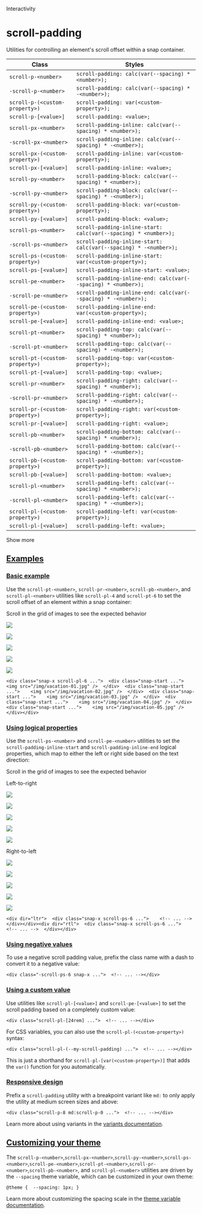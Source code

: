 Interactivity

# scroll-padding

Utilities for controlling an element's scroll offset within a snap container.

| Class                           | Styles                                                           |
| ------------------------------- | ---------------------------------------------------------------- |
| `scroll-p-<number>`             | `scroll-padding: calc(var(--spacing) * <number>);`               |
| `-scroll-p-<number>`            | `scroll-padding: calc(var(--spacing) * -<number>);`              |
| `scroll-p-(<custom-property>)`  | `scroll-padding: var(<custom-property>);`                        |
| `scroll-p-[<value>]`            | `scroll-padding: <value>;`                                       |
| `scroll-px-<number>`            | `scroll-padding-inline: calc(var(--spacing) * <number>);`        |
| `-scroll-px-<number>`           | `scroll-padding-inline: calc(var(--spacing) * -<number>);`       |
| `scroll-px-(<custom-property>)` | `scroll-padding-inline: var(<custom-property>);`                 |
| `scroll-px-[<value>]`           | `scroll-padding-inline: <value>;`                                |
| `scroll-py-<number>`            | `scroll-padding-block: calc(var(--spacing) * <number>);`         |
| `-scroll-py-<number>`           | `scroll-padding-block: calc(var(--spacing) * -<number>);`        |
| `scroll-py-(<custom-property>)` | `scroll-padding-block: var(<custom-property>);`                  |
| `scroll-py-[<value>]`           | `scroll-padding-block: <value>;`                                 |
| `scroll-ps-<number>`            | `scroll-padding-inline-start: calc(var(--spacing) * <number>);`  |
| `-scroll-ps-<number>`           | `scroll-padding-inline-start: calc(var(--spacing) * -<number>);` |
| `scroll-ps-(<custom-property>)` | `scroll-padding-inline-start: var(<custom-property>);`           |
| `scroll-ps-[<value>]`           | `scroll-padding-inline-start: <value>;`                          |
| `scroll-pe-<number>`            | `scroll-padding-inline-end: calc(var(--spacing) * <number>);`    |
| `-scroll-pe-<number>`           | `scroll-padding-inline-end: calc(var(--spacing) * -<number>);`   |
| `scroll-pe-(<custom-property>)` | `scroll-padding-inline-end: var(<custom-property>);`             |
| `scroll-pe-[<value>]`           | `scroll-padding-inline-end: <value>;`                            |
| `scroll-pt-<number>`            | `scroll-padding-top: calc(var(--spacing) * <number>);`           |
| `-scroll-pt-<number>`           | `scroll-padding-top: calc(var(--spacing) * -<number>);`          |
| `scroll-pt-(<custom-property>)` | `scroll-padding-top: var(<custom-property>);`                    |
| `scroll-pt-[<value>]`           | `scroll-padding-top: <value>;`                                   |
| `scroll-pr-<number>`            | `scroll-padding-right: calc(var(--spacing) * <number>);`         |
| `-scroll-pr-<number>`           | `scroll-padding-right: calc(var(--spacing) * -<number>);`        |
| `scroll-pr-(<custom-property>)` | `scroll-padding-right: var(<custom-property>);`                  |
| `scroll-pr-[<value>]`           | `scroll-padding-right: <value>;`                                 |
| `scroll-pb-<number>`            | `scroll-padding-bottom: calc(var(--spacing) * <number>);`        |
| `-scroll-pb-<number>`           | `scroll-padding-bottom: calc(var(--spacing) * -<number>);`       |
| `scroll-pb-(<custom-property>)` | `scroll-padding-bottom: var(<custom-property>);`                 |
| `scroll-pb-[<value>]`           | `scroll-padding-bottom: <value>;`                                |
| `scroll-pl-<number>`            | `scroll-padding-left: calc(var(--spacing) * <number>);`          |
| `-scroll-pl-<number>`           | `scroll-padding-left: calc(var(--spacing) * -<number>);`         |
| `scroll-pl-(<custom-property>)` | `scroll-padding-left: var(<custom-property>);`                   |
| `scroll-pl-[<value>]`           | `scroll-padding-left: <value>;`                                  |

Show more

## [Examples](#examples)

### [Basic example](#basic-example)

Use the `scroll-pt-<number>`, `scroll-pr-<number>`, `scroll-pb-<number>`, and `scroll-pl-<number>` utilities like `scroll-pl-4` and `scroll-pt-6` to set the scroll offset of an element within a snap container:

Scroll in the grid of images to see the expected behavior

![](https://images.unsplash.com/photo-1604999565976-8913ad2ddb7c?ixlib=rb-1.2.1\&ixid=MnwxMjA3fDB8MHxwaG90by1wYWdlfHx8fGVufDB8fHx8\&auto=format\&fit=crop\&w=320\&h=160\&q=80)

![](https://images.unsplash.com/photo-1540206351-d6465b3ac5c1?ixlib=rb-1.2.1\&ixid=MnwxMjA3fDB8MHxwaG90by1wYWdlfHx8fGVufDB8fHx8\&auto=format\&fit=crop\&w=320\&h=160\&q=80)

![](https://images.unsplash.com/photo-1622890806166-111d7f6c7c97?ixlib=rb-1.2.1\&ixid=MnwxMjA3fDB8MHxwaG90by1wYWdlfHx8fGVufDB8fHx8\&auto=format\&fit=crop\&w=320\&h=160\&q=80)

![](https://images.unsplash.com/photo-1590523277543-a94d2e4eb00b?ixlib=rb-1.2.1\&ixid=MnwxMjA3fDB8MHxwaG90by1wYWdlfHx8fGVufDB8fHx8\&auto=format\&fit=crop\&w=320\&h=160\&q=80)

![](https://images.unsplash.com/photo-1575424909138-46b05e5919ec?ixlib=rb-1.2.1\&ixid=MnwxMjA3fDB8MHxwaG90by1wYWdlfHx8fGVufDB8fHx8\&auto=format\&fit=crop\&w=320\&h=160\&q=80)

```
<div class="snap-x scroll-pl-6 ...">  <div class="snap-start ...">    <img src="/img/vacation-01.jpg" />  </div>  <div class="snap-start ...">    <img src="/img/vacation-02.jpg" />  </div>  <div class="snap-start ...">    <img src="/img/vacation-03.jpg" />  </div>  <div class="snap-start ...">    <img src="/img/vacation-04.jpg" />  </div>  <div class="snap-start ...">    <img src="/img/vacation-05.jpg" />  </div></div>
```

### [Using logical properties](#using-logical-properties)

Use the `scroll-ps-<number>` and `scroll-pe-<number>` utilities to set the `scroll-padding-inline-start` and `scroll-padding-inline-end` logical properties, which map to either the left or right side based on the text direction:

Scroll in the grid of images to see the expected behavior

Left-to-right

![](https://images.unsplash.com/photo-1604999565976-8913ad2ddb7c?ixlib=rb-1.2.1\&ixid=MnwxMjA3fDB8MHxwaG90by1wYWdlfHx8fGVufDB8fHx8\&auto=format\&fit=crop\&w=320\&h=160\&q=80)

![](https://images.unsplash.com/photo-1540206351-d6465b3ac5c1?ixlib=rb-1.2.1\&ixid=MnwxMjA3fDB8MHxwaG90by1wYWdlfHx8fGVufDB8fHx8\&auto=format\&fit=crop\&w=320\&h=160\&q=80)

![](https://images.unsplash.com/photo-1622890806166-111d7f6c7c97?ixlib=rb-1.2.1\&ixid=MnwxMjA3fDB8MHxwaG90by1wYWdlfHx8fGVufDB8fHx8\&auto=format\&fit=crop\&w=320\&h=160\&q=80)

![](https://images.unsplash.com/photo-1590523277543-a94d2e4eb00b?ixlib=rb-1.2.1\&ixid=MnwxMjA3fDB8MHxwaG90by1wYWdlfHx8fGVufDB8fHx8\&auto=format\&fit=crop\&w=320\&h=160\&q=80)

![](https://images.unsplash.com/photo-1575424909138-46b05e5919ec?ixlib=rb-1.2.1\&ixid=MnwxMjA3fDB8MHxwaG90by1wYWdlfHx8fGV8fHx8\&auto=format\&fit=crop\&w=320\&h=160\&q=80)

Right-to-left

![](https://images.unsplash.com/photo-1604999565976-8913ad2ddb7c?ixlib=rb-1.2.1\&ixid=MnwxMjA3fDB8MHxwaG90by1wYWdlfHx8fGV8fHx8\&auto=format\&fit=crop\&w=320\&h=160\&q=80)

![](https://images.unsplash.com/photo-1540206351-d6465b3ac5c1?ixlib=rb-1.2.1\&ixid=MnwxMjA3fDB8MHxwaG90by1wYWdlfHx8fGV8fHx8\&auto=format\&fit=crop\&w=320\&h=160\&q=80)

![](https://images.unsplash.com/photo-1622890806166-111d7f6c7c97?ixlib=rb-1.2.1\&ixid=MnwxMjA3fDB8MHxwaG90by1wYWdlfHx8fGV8fHx8\&auto=format\&fit=crop\&w=320\&h=160\&q=80)

![](https://images.unsplash.com/photo-1590523277543-a94d2e4eb00b?ixlib=rb-1.2.1\&ixid=MnwxMjA3fDB8MHxwaG90by1wYWdlfHx8fGV8fHx8\&auto=format\&fit=crop\&w=320\&h=160\&q=80)

![](https://images.unsplash.com/photo-1575424909138-46b05e5919ec?ixlib=rb-1.2.1\&ixid=MnwxMjA3fDB8MHxwaG90by1wYWdlfHx8fGV8fHx8\&auto=format\&fit=crop\&w=320\&h=160\&q=80)

```
<div dir="ltr">  <div class="snap-x scroll-ps-6 ...">    <!-- ... -->  </div></div><div dir="rtl">  <div class="snap-x scroll-ps-6 ...">    <!-- ... -->  </div></div>
```

### [Using negative values](#using-negative-values)

To use a negative scroll padding value, prefix the class name with a dash to convert it to a negative value:

```
<div class="-scroll-ps-6 snap-x ...">  <!-- ... --></div>
```

### [Using a custom value](#using-a-custom-value)

Use utilities like `scroll-pl-[<value>]` and `scroll-pe-[<value>]` to set the scroll padding based on a completely custom value:

```
<div class="scroll-pl-[24rem] ...">  <!-- ... --></div>
```

For CSS variables, you can also use the `scroll-pl-(<custom-property>)` syntax:

```
<div class="scroll-pl-(--my-scroll-padding) ...">  <!-- ... --></div>
```

This is just a shorthand for `scroll-pl-[var(<custom-property>)]` that adds the `var()` function for you automatically.

### [Responsive design](#responsive-design)

Prefix a `scroll-padding` utility with a breakpoint variant like `md:` to only apply the utility at medium screen sizes and above:

```
<div class="scroll-p-8 md:scroll-p-0 ...">  <!-- ... --></div>
```

Learn more about using variants in the [variants documentation](/docs/hover-focus-and-other-states).

## [Customizing your theme](#customizing-your-theme)

The `scroll-p-<number>`,`scroll-px-<number>`,`scroll-py-<number>`,`scroll-ps-<number>`,`scroll-pe-<number>`,`scroll-pt-<number>`,`scroll-pr-<number>`,`scroll-pb-<number>`, and `scroll-pl-<number>` utilities are driven by the `--spacing` theme variable, which can be customized in your own theme:

```
@theme {  --spacing: 1px; }
```

Learn more about customizing the spacing scale in the [theme variable documentation](/docs/theme).
